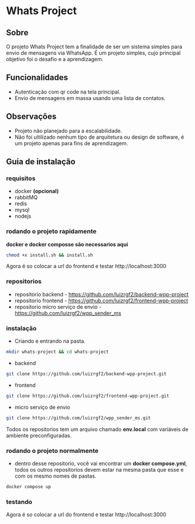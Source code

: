 # Whats Project

## Sobre
O projeto Whats Project tem a finalidade de ser um sistema simples para envio de mensagens via WhatsApp. É um projeto simples, cujo principal objetivo foi o desafio e a aprendizagem.

## Funcionalidades
- Autenticação com qr code na tela principal.
- Envio de mensagens em massa usando uma lista de contatos.

## Observações
- Projeto não planejado para a escalabilidade.
- Não foi ultilizado nenhum tipo de arquitetura ou design de software, é um projeto apenas para fins de aprendizagem.

## Guia de instalação

### requisitos
- docker **(opcional)**
- rabbitMQ
- redis
- mysql
- nodejs

### rodando o projeto rapidamente

**docker e docker composse são necessarios aqui**

```bash
chmod +x install.sh && install.sh
```
Agora é so colocar a url do frontend e testar http://localhost:3000

### repositorios
- repositorio backend - https://github.com/luizrgf2/backend-wpp-project
- repositorio frontend - https://github.com/luizrgf2/frontend-wpp-project
- repositorio micro serviço de envio - https://github.com/luizrgf2/wpp_sender_ms

### instalação
- Criando e entrando na pasta.
```bash
mkdir whats-project && cd whats-project
```
- backend
```bash
git clone https://github.com/luizrgf2/backend-wpp-project.git
```
- frontend
```bash
git clone https://github.com/luizrgf2/frontend-wpp-project.git
```
- micro serviço de envio
```bash
git clone https://github.com/luizrgf2/wpp_sender_ms.git
```


Todos os repositorios tem um arquivo chamado **env.local** com variáveis de ambiente preconfiguradas.


### rodando o projeto normalmente

- dentro desse  repositorio, você vai encontrar um **docker compose.yml**, todos os outros repositorios devem estar na mesma pasta que esse e com os mesmo nomes de pastas.

```bash
docker compose up
```



### testando

Agora é so colocar a url do frontend e testar http://localhost:3000